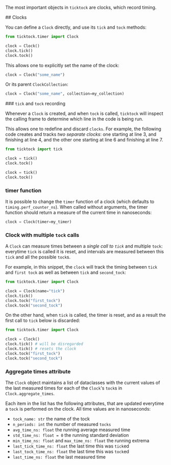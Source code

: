 
The most important objects in `ticktock` are clocks, which record timing.

## Clocks

You can define a `Clock` directly, and use its `tick` and `tock` methods:

```python
from ticktock.timer import Clock

clock = Clock()
clock.tick()
clock.tock()
```

This allows one to explicitly set the name of the clock:
```python
clock = Clock("some_name")
```

Or its parent `ClockCollection`:
```python
clock = Clock("some_name", collection=my_collection)
```

### `tick` and `tock` recording

Whenever a `Clock` is created, and when `tock` is called, `ticktock` will inspect the calling frame to determine which line in the code is being run. 

This allows one to redefine and discard `clocks`. For example, the following code creates and tracks *two separate clocks*: one starting at line 3, and finishing at line 4, and the other one starting at line 6 and finishing at line 7.

```python
from ticktock import tick

clock = tick()
clock.tock()

clock = tick()
clock.tock()
```

### timer function

It is possible to change the `timer` function of a clock (which defaults to `timing.perf_counter_ns`). When called without arguments, the timer function should return a measure of the current time in nanoseconds:

```python
clock = Clock(timer=my_timer)
```

### Clock with multiple `tock` calls

A `Clock` can measure times between a *single call to `tick`* and multiple `tock`: everytime `tick` is called it is reset, and intervals are measured between this `tick` and all the possible `tock`s. 

For example, in this snippet, the `clock` will track the timing between `tick` and `first tock` as well as between `tick` and `second_tock`:

```python
from ticktock.timer import Clock

clock = Clock(name="tick")
clock.tick()
clock.tock("first_tock")
clock.tock("second_tock")
```

On the other hand, when `tick` is called, the timer is reset, and as a result the first call to `tick` below is discarded:

```python
from ticktock.timer import Clock

clock = Clock()
clock.tick() # will be disregarded
clock.tick() # resets the clock
clock.tock("first_tock")
clock.tock("second_tock")
```

### Aggregate times attribute

The `Clock` object maintains a list of dataclasses with the current values of the last measured times for each of the `Clock`'s `tock`s in `Clock.aggregate_times`.

Each item in the list has the following attributes, that are updated everytime a `tock` is performed on the clock. All time values are in nanoseconds:

- `tock_name: str` the name of the tock
- `n_periods: int` the number of measured `tocks`
- `avg_time_ns: float` the running average measured time
- `std_time_ns: float = 0` the running standard deviation
- `min_time_ns: float` and `max_time_ns: float` the running extrema
- `last_tick_time_ns: float` the last time this was `tick`ed
- `last_tock_time_ns: float` the last time this was `tock`ed
- `last_time_ns: float` the last measured time